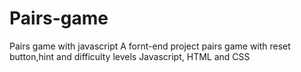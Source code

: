 # Pairs-game
Pairs game with javascript
A fornt-end project pairs game with reset button,hint and difficulty levels
Javascript, HTML and CSS
